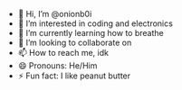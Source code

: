 - 👋 Hi, I’m @onionb0i
- 👀 I’m interested in coding and electronics 
- 🌱 I’m currently learning how to breathe
- 💞️ I’m looking to collaborate on 
- 📫 How to reach me, idk
- 😄 Pronouns: He/Him  
- ⚡ Fun fact: I like peanut butter

<!---
onionb0i/onionb0i is a ✨ special ✨ repository because its `README.md` (this file) appears on your GitHub profile.
You can click the Preview link to take a look at your changes.
--->
